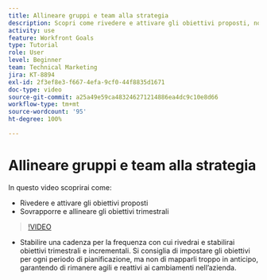 ```yaml
---
title: Allineare gruppi e team alla strategia
description: Scopri come rivedere e attivare gli obiettivi proposti, nonché sovrapporre e allineare gli obiettivi trimestrali utilizzando [!DNL   Goals].
activity: use
feature: Workfront Goals
type: Tutorial
role: User
level: Beginner
team: Technical Marketing
jira: KT-8894
exl-id: 2f3ef8e3-f667-4efa-9cf0-44f8835d1671
doc-type: video
source-git-commit: a25a49e59ca483246271214886ea4dc9c10e8d66
workflow-type: tm+mt
source-wordcount: '95'
ht-degree: 100%

---
```


# Allineare gruppi e team alla strategia

In questo video scoprirai come:

* Rivedere e attivare gli obiettivi proposti
* Sovrapporre e allineare gli obiettivi trimestrali

>[!VIDEO](https://video.tv.adobe.com/v/335188/?quality=12&learn=on)

<!--
Pro-tips graphic
-->

* Stabilire una cadenza per la frequenza con cui rivedrai e stabilirai obiettivi trimestrali e incrementali. Si consiglia di impostare gli obiettivi per ogni periodo di pianificazione, ma non di mapparli troppo in anticipo, garantendo di rimanere agili e reattivi ai cambiamenti nell’azienda.

